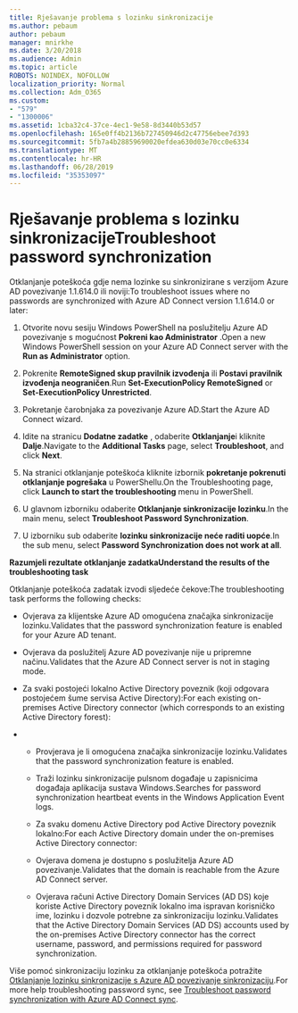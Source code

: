 ```yaml
---
title: Rješavanje problema s lozinku sinkronizacije
ms.author: pebaum
author: pebaum
manager: mnirkhe
ms.date: 3/20/2018
ms.audience: Admin
ms.topic: article
ROBOTS: NOINDEX, NOFOLLOW
localization_priority: Normal
ms.collection: Adm_O365
ms.custom:
- "579"
- "1300006"
ms.assetid: 1cba32c4-37ce-4ec1-9e58-8d3440b53d57
ms.openlocfilehash: 165e0ff4b2136b727450946d2c47756ebee7d393
ms.sourcegitcommit: 5fb7a4b28859690020efdea630d03e70cc0e6334
ms.translationtype: MT
ms.contentlocale: hr-HR
ms.lasthandoff: 06/28/2019
ms.locfileid: "35353097"
---
```

# <a name="troubleshoot-password-synchronization"></a><span data-ttu-id="338d8-102">Rješavanje problema s lozinku sinkronizacije</span><span class="sxs-lookup"><span data-stu-id="338d8-102">Troubleshoot password synchronization</span></span>

<span data-ttu-id="338d8-103">Otklanjanje poteškoća gdje nema lozinke su sinkronizirane s verzijom Azure AD povezivanje 1.1.614.0 ili noviji:</span><span class="sxs-lookup"><span data-stu-id="338d8-103">To troubleshoot issues where no passwords are synchronized with Azure AD Connect version 1.1.614.0 or later:</span></span>
  
1. <span data-ttu-id="338d8-104">Otvorite novu sesiju Windows PowerShell na poslužitelju Azure AD povezivanje s mogućnost **Pokreni kao Administrator** .</span><span class="sxs-lookup"><span data-stu-id="338d8-104">Open a new Windows PowerShell session on your Azure AD Connect server with the **Run as Administrator** option.</span></span>

2. <span data-ttu-id="338d8-105">Pokrenite **RemoteSigned skup pravilnik izvođenja** ili **Postavi pravilnik izvođenja neograničen**.</span><span class="sxs-lookup"><span data-stu-id="338d8-105">Run **Set-ExecutionPolicy RemoteSigned** or **Set-ExecutionPolicy Unrestricted**.</span></span>

3. <span data-ttu-id="338d8-106">Pokretanje čarobnjaka za povezivanje Azure AD.</span><span class="sxs-lookup"><span data-stu-id="338d8-106">Start the Azure AD Connect wizard.</span></span>

4. <span data-ttu-id="338d8-107">Idite na stranicu **Dodatne zadatke** , odaberite **Otklanjanje**i kliknite **Dalje**.</span><span class="sxs-lookup"><span data-stu-id="338d8-107">Navigate to the **Additional Tasks** page, select **Troubleshoot**, and click **Next**.</span></span>

5. <span data-ttu-id="338d8-108">Na stranici otklanjanje poteškoća kliknite izbornik **pokretanje pokrenuti otklanjanje pogrešaka** u PowerShellu.</span><span class="sxs-lookup"><span data-stu-id="338d8-108">On the Troubleshooting page, click **Launch to start the troubleshooting** menu in PowerShell.</span></span>

6. <span data-ttu-id="338d8-109">U glavnom izborniku odaberite **Otklanjanje sinkronizacije lozinku**.</span><span class="sxs-lookup"><span data-stu-id="338d8-109">In the main menu, select **Troubleshoot Password Synchronization**.</span></span>

7. <span data-ttu-id="338d8-110">U izborniku sub odaberite **lozinku sinkronizacije neće raditi uopće**.</span><span class="sxs-lookup"><span data-stu-id="338d8-110">In the sub menu, select **Password Synchronization does not work at all**.</span></span>

<span data-ttu-id="338d8-111">**Razumjeli rezultate otklanjanje zadatka**</span><span class="sxs-lookup"><span data-stu-id="338d8-111">**Understand the results of the troubleshooting task**</span></span>
  
<span data-ttu-id="338d8-112">Otklanjanje poteškoća zadatak izvodi sljedeće čekove:</span><span class="sxs-lookup"><span data-stu-id="338d8-112">The troubleshooting task performs the following checks:</span></span>
  
- <span data-ttu-id="338d8-113">Ovjerava za klijentske Azure AD omogućena značajka sinkronizacije lozinku.</span><span class="sxs-lookup"><span data-stu-id="338d8-113">Validates that the password synchronization feature is enabled for your Azure AD tenant.</span></span>

- <span data-ttu-id="338d8-114">Ovjerava da poslužitelj Azure AD povezivanje nije u pripremne načinu.</span><span class="sxs-lookup"><span data-stu-id="338d8-114">Validates that the Azure AD Connect server is not in staging mode.</span></span>

- <span data-ttu-id="338d8-115">Za svaki postojeći lokalno Active Directory poveznik (koji odgovara postojećem šume servisa Active Directory):</span><span class="sxs-lookup"><span data-stu-id="338d8-115">For each existing on-premises Active Directory connector (which corresponds to an existing Active Directory forest):</span></span>

- 
  - <span data-ttu-id="338d8-116">Provjerava je li omogućena značajka sinkronizacije lozinku.</span><span class="sxs-lookup"><span data-stu-id="338d8-116">Validates that the password synchronization feature is enabled.</span></span>

  - <span data-ttu-id="338d8-117">Traži lozinku sinkronizacije pulsnom događaje u zapisnicima događaja aplikacija sustava Windows.</span><span class="sxs-lookup"><span data-stu-id="338d8-117">Searches for password synchronization heartbeat events in the Windows Application Event logs.</span></span>

  - <span data-ttu-id="338d8-118">Za svaku domenu Active Directory pod Active Directory poveznik lokalno:</span><span class="sxs-lookup"><span data-stu-id="338d8-118">For each Active Directory domain under the on-premises Active Directory connector:</span></span>

  - <span data-ttu-id="338d8-119">Ovjerava domena je dostupno s poslužitelja Azure AD povezivanje.</span><span class="sxs-lookup"><span data-stu-id="338d8-119">Validates that the domain is reachable from the Azure AD Connect server.</span></span>

  - <span data-ttu-id="338d8-120">Ovjerava računi Active Directory Domain Services (AD DS) koje koriste Active Directory poveznik lokalno ima ispravan korisničko ime, lozinku i dozvole potrebne za sinkronizaciju lozinku.</span><span class="sxs-lookup"><span data-stu-id="338d8-120">Validates that the Active Directory Domain Services (AD DS) accounts used by the on-premises Active Directory connector has the correct username, password, and permissions required for password synchronization.</span></span>

<span data-ttu-id="338d8-121">Više pomoć sinkronizaciju lozinku za otklanjanje poteškoća potražite [Otklanjanje lozinku sinkronizacije s Azure AD povezivanje sinkronizaciju](https://docs.microsoft.com/azure/active-directory/connect/active-directory-aadconnectsync-troubleshoot-password-synchronization).</span><span class="sxs-lookup"><span data-stu-id="338d8-121">For more help troubleshooting password sync, see [Troubleshoot password synchronization with Azure AD Connect sync](https://docs.microsoft.com/azure/active-directory/connect/active-directory-aadconnectsync-troubleshoot-password-synchronization).</span></span>
  